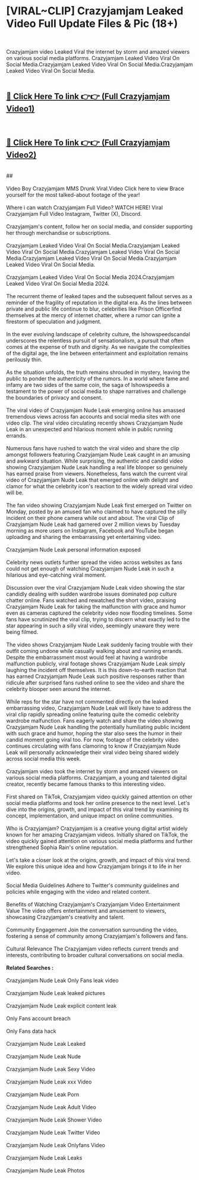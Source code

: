 # [VIRAL~CLIP] Crazyjamjam Leaked Video Full Update Files & Pic (18+) <br>
<br>

Crazyjamjam video Leaked Viral the internet by storm and amazed viewers on various social media platforms. Crazyjamjam Leaked Video Viral On Social Media.Crazyjamjam Leaked Video Viral On Social Media.Crazyjamjam Leaked Video Viral On Social Media.<br>
 <br>

##  <a href="https://play.trustnlinepharmacy.us?title=Full Crazyjamjam&ref=git">🔴 Click Here To link 👉👉 (Full Crazyjamjam Video1)</a><br>
  <br>

##  <a href="https://play.trustnlinepharmacy.us?title=Full Crazyjamjam&ref=git">🔴 Click Here To link 👉👉 (Full Crazyjamjam Video2)</a><br>
  <br>
  ##


  <br>

  <br>
Video Boy Crazyjamjam MMS Drunk Viral.Video Click here to view Brace yourself for the most talked-about footage of the year!
<br><br>
Where i can watch Crazyjamjam Full Video? WATCH HERE! Viral Crazyjamjam Full Video Instagram, Twitter (X), Discord.
<br><br>
Crazyjamjam's content, follow her on social media, and consider supporting her through merchandise or subscriptions.
<br><br>
Crazyjamjam Leaked Video Viral On Social Media.Crazyjamjam Leaked Video Viral On Social Media.Crazyjamjam Leaked Video Viral On Social Media.Crazyjamjam Leaked Video Viral On Social Media.Crazyjamjam Leaked Video Viral On Social Media.
<br><br>
Crazyjamjam Leaked Video Viral On Social Media 2024.Crazyjamjam Leaked Video Viral On Social Media 2024.
<br><br>
The recurrent theme of leaked tapes and the subsequent fallout serves as a reminder of the fragility of reputation in the digital era. As the lines between private and public life continue to blur, celebrities like Prison Officerfind themselves at the mercy of internet chatter, where a rumor can ignite a firestorm of speculation and judgment.
<br><br>
In the ever evolving landscape of celebrity culture, the Ishowspeedscandal underscores the relentless pursuit of sensationalism, a pursuit that often comes at the expense of truth and dignity. As we navigate the complexities of the digital age, the line between entertainment and exploitation remains perilously thin.
<br><br>
As the situation unfolds, the truth remains shrouded in mystery, leaving the public to ponder the authenticity of the rumors. In a world where fame and infamy are two sides of the same coin, the saga of Ishowspeedis a testament to the power of social media to shape narratives and challenge the boundaries of privacy and consent.
<br><br>
The viral video of Crazyjamjam Nude Leak emerging online has amassed tremendous views across fan accounts and social media sites with one video clip. The viral video circulating recently shows Crazyjamjam Nude Leak in an unexpected and hilarious moment while in public running errands.
<br><br>
Numerous fans have rushed to watch the viral video and share the clip amongst followers featuring Crazyjamjam Nude Leak caught in an amusing and awkward situation. While surprising, the authentic and candid video showing Crazyjamjam Nude Leak handling a real life blooper so genuinely has earned praise from viewers. Nonetheless, fans watch the current viral video of Crazyjamjam Nude Leak that emerged online with delight and clamor for what the celebrity icon's reaction to the widely spread viral video will be.
<br><br>
The fan video showing Crazyjamjam Nude Leak first emerged on Twitter on Monday, posted by an amused fan who claimed to have captured the silly incident on their phone camera while out and about. The viral Clip of Crazyjamjam Nude Leak had garnered over 2 million views by Tuesday morning as more users on Instagram, Facebook and YouTube began uploading and sharing the embarrassing yet entertaining video.
<br><br>
Crazyjamjam Nude Leak personal information exposed
<br><br>
Celebrity news outlets further spread the video across websites as fans could not get enough of watching Crazyjamjam Nude Leak in such a hilarious and eye-catching viral moment.
<br><br>
Discussion over the viral Crazyjamjam Nude Leak video showing the star candidly dealing with sudden wardrobe issues dominated pop culture chatter online. Fans watched and rewatched the short video, praising Crazyjamjam Nude Leak for taking the malfunction with grace and humor even as cameras captured the celebrity video now flooding timelines. Some fans have scrutinized the viral clip, trying to discern what exactly led to the star appearing in such a silly viral video, seemingly unaware they were being filmed.
<br><br>
The video shows Crazyjamjam Nude Leak suddenly facing trouble with their outfit coming undone while casually walking about and running errands. Despite the embarrassment most would feel at having a wardrobe malfunction publicly, viral footage shows Crazyjamjam Nude Leak simply laughing the incident off themselves. It is this down-to-earth reaction that has earned Crazyjamjam Nude Leak such positive responses rather than ridicule after surprised fans rushed online to see the video and share the celebrity blooper seen around the internet.
<br><br>
While reps for the star have not commented directly on the leaked embarrassing video, Crazyjamjam Nude Leak will likely have to address the viral clip rapidly spreading online featuring quite the comedic celebrity wardrobe malfunction. Fans eagerly watch and share the video showing Crazyjamjam Nude Leak handling the potentially humiliating public incident with such grace and humor, hoping the star also sees the humor in their candid moment going viral too. For now, footage of the celebrity video continues circulating with fans clamoring to know if Crazyjamjam Nude Leak will personally acknowledge their viral video being shared widely across social media this week.
<br><br>
Crazyjamjam video took the internet by storm and amazed viewers on various social media platforms. Crazyjamjam, a young and talented digital creator, recently became famous thanks to this interesting video.
<br><br>
First shared on TikTok, Crazyjamjam video quickly gained attention on other social media platforms and took her online presence to the next level. Let's dive into the origins, growth, and impact of this viral trend by examining its concept, implementation, and unique impact on online communities.
<br><br>
Who is Crazyjamjam? Crazyjamjam is a creative young digital artist widely known for her amazing Crazyjamjam videos. Initially shared on TikTok, the video quickly gained attention on various social media platforms and further strengthened Sophia Rain's online reputation.
<br><br>
Let's take a closer look at the origins, growth, and impact of this viral trend. We explore this unique idea and how Crazyjamjam brings it to life in her video.
<br><br>
Social Media Guidelines Adhere to Twitter's community guidelines and policies while engaging with the video and related content.
<br><br>
Benefits of Watching Crazyjamjam's Crazyjamjam Video Entertainment Value The video offers entertainment and amusement to viewers, showcasing Crazyjamjam's creativity and talent.
<br><br>
Community Engagement Join the conversation surrounding the video, fostering a sense of community among Crazyjamjam's followers and fans.
<br><br>
Cultural Relevance The Crazyjamjam video reflects current trends and interests, contributing to broader cultural conversations on social media.
<br><br>
<strong>Related Searches :</strong>
<br><br>
Crazyjamjam Nude Leak Only Fans leak video
<br><br>
Crazyjamjam Nude Leak leaked pictures
<br><br>
Crazyjamjam Nude Leak explicit content leak
<br><br>
Only Fans account breach
<br><br>
Only Fans data hack
<br><br>
Crazyjamjam Nude Leak Leaked
<br><br>
Crazyjamjam Nude Leak Nude
<br><br>
Crazyjamjam Nude Leak Sexy Video
<br><br>
Crazyjamjam Nude Leak xxx Video
<br><br>
Crazyjamjam Nude Leak Porn
<br><br>
Crazyjamjam Nude Leak Adult Video
<br><br>
Crazyjamjam Nude Leak Shower Video
<br><br>
Crazyjamjam Nude Leak Twitter Video
<br><br>
Crazyjamjam Nude Leak Onlyfans Video
<br><br>
Crazyjamjam Nude Leak Leaks
<br><br>
Crazyjamjam Nude Leak Photos